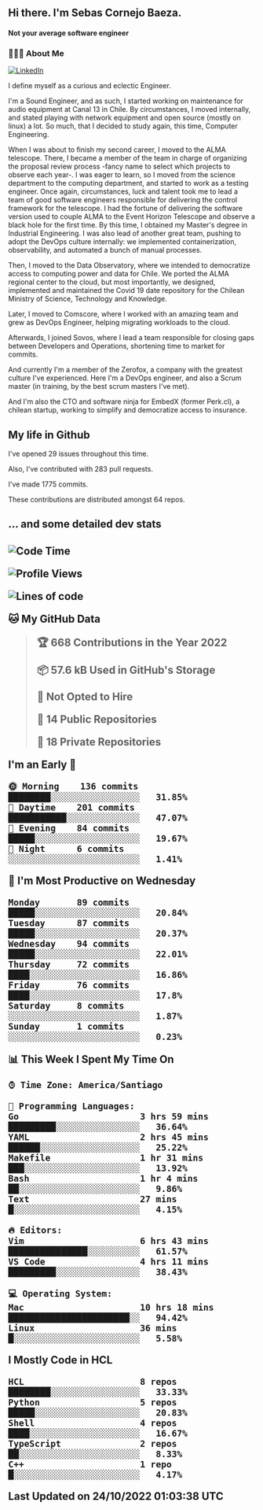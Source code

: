 <h2> Hi there.  I'm Sebas Cornejo Baeza.</h2>
<h4> Not your average software engineer</h4>
<h3> 👨🏻‍💻 About Me </h3>
<a href="http://linkedin.com/in/sebastian-cornejo-baeza/"><img alt="LinkedIn" src="https://img.shields.io/badge/Sebas%20Cornejo%20-informational?style=appveyor&logo=linkedin"></a>


I define myself as a curious and eclectic Engineer.

I'm a Sound Engineer, and as such, I started working on maintenance for audio equipment at Canal 13 in Chile.
By circumstances, I moved internally, and stated playing with network equipment and open source (mostly on linux) 
a lot. So much, that I decided to study again, this time, Computer Engineering.

When I was about to finish my second career, I moved to the ALMA telescope. There, I became a member of the team
in charge of organizing the proposal review process -fancy name to select which projects to observe each year-. 
I was eager to learn, so I moved from the science department to the computing department, and started to work as 
a testing engineer. Once again, circumstances, luck and talent took me to lead a team of good software engineers 
responsible for delivering the control framework for the telescope. I had the fortune of delivering the software
version used to couple ALMA to the Event Horizon Telescope and observe a black hole for the first time.
By this time, I obtained my Master's degree in Industrial Engineering.
I was also lead of another great team, pushing to adopt the DevOps culture internally: we implemented containerization, observability, and automated a bunch of manual processes.

Then, I moved to the Data Observatory, where we intended to democratize access to computing power
and data for Chile. We ported the ALMA regional center to the cloud, but most importantly, we designed, implemented
and maintained the Covid 19 date repository for the Chilean Ministry of Science, Technology and Knowledge.

Later, I moved to Comscore, where I worked with an amazing team and grew as DevOps Engineer, helping migrating workloads to the cloud.

Afterwards, I joined Sovos, where I lead a team responsible for closing gaps between Developers and Operations, shortening time to market for commits.

And currently I'm a member of the Zerofox, a company with the greatest culture I've experienced. Here I'm a DevOps
engineer, and also a Scrum master (in training, by the best scrum masters I've met).
 
And I'm also the CTO and software ninja for EmbedX (former Perk.cl), a chilean startup, working to simplify and democratize access to insurance.

<h2> My life in Github </h2>

I've opened 29 issues throughout this time.

Also, I've contributed with 283 pull requests.

I've made 1775 commits.

These contributions are distributed amongst 64 repos.

<h2>... and some detailed dev stats<h2>

<!--START_SECTION:waka-->
![Code Time](http://img.shields.io/badge/Code%20Time-177%20hrs%2040%20mins-blue)

![Profile Views](http://img.shields.io/badge/Profile%20Views-8-blue)

![Lines of code](https://img.shields.io/badge/From%20Hello%20World%20I%27ve%20Written-542%20Thousand%20lines%20of%20code-blue)

**🐱 My GitHub Data** 

> 🏆 668 Contributions in the Year 2022
 > 
> 📦 57.6 kB Used in GitHub's Storage 
 > 
> 🚫 Not Opted to Hire
 > 
> 📜 14 Public Repositories 
 > 
> 🔑 18 Private Repositories  
 > 
**I'm an Early 🐤** 

```text
🌞 Morning    136 commits    ████████░░░░░░░░░░░░░░░░░   31.85% 
🌆 Daytime    201 commits    ███████████░░░░░░░░░░░░░░   47.07% 
🌃 Evening    84 commits     █████░░░░░░░░░░░░░░░░░░░░   19.67% 
🌙 Night      6 commits      ░░░░░░░░░░░░░░░░░░░░░░░░░   1.41%

```
📅 **I'm Most Productive on Wednesday** 

```text
Monday       89 commits     █████░░░░░░░░░░░░░░░░░░░░   20.84% 
Tuesday      87 commits     █████░░░░░░░░░░░░░░░░░░░░   20.37% 
Wednesday    94 commits     █████░░░░░░░░░░░░░░░░░░░░   22.01% 
Thursday     72 commits     ████░░░░░░░░░░░░░░░░░░░░░   16.86% 
Friday       76 commits     ████░░░░░░░░░░░░░░░░░░░░░   17.8% 
Saturday     8 commits      ░░░░░░░░░░░░░░░░░░░░░░░░░   1.87% 
Sunday       1 commits      ░░░░░░░░░░░░░░░░░░░░░░░░░   0.23%

```


📊 **This Week I Spent My Time On** 

```text
⌚︎ Time Zone: America/Santiago

💬 Programming Languages: 
Go                       3 hrs 59 mins       █████████░░░░░░░░░░░░░░░░   36.64% 
YAML                     2 hrs 45 mins       ██████░░░░░░░░░░░░░░░░░░░   25.22% 
Makefile                 1 hr 31 mins        ███░░░░░░░░░░░░░░░░░░░░░░   13.92% 
Bash                     1 hr 4 mins         ██░░░░░░░░░░░░░░░░░░░░░░░   9.86% 
Text                     27 mins             █░░░░░░░░░░░░░░░░░░░░░░░░   4.15%

🔥 Editors: 
Vim                      6 hrs 43 mins       ███████████████░░░░░░░░░░   61.57% 
VS Code                  4 hrs 11 mins       █████████░░░░░░░░░░░░░░░░   38.43%

💻 Operating System: 
Mac                      10 hrs 18 mins      ███████████████████████░░   94.42% 
Linux                    36 mins             █░░░░░░░░░░░░░░░░░░░░░░░░   5.58%

```

**I Mostly Code in HCL** 

```text
HCL                      8 repos             ████████░░░░░░░░░░░░░░░░░   33.33% 
Python                   5 repos             █████░░░░░░░░░░░░░░░░░░░░   20.83% 
Shell                    4 repos             ████░░░░░░░░░░░░░░░░░░░░░   16.67% 
TypeScript               2 repos             ██░░░░░░░░░░░░░░░░░░░░░░░   8.33% 
C++                      1 repo              █░░░░░░░░░░░░░░░░░░░░░░░░   4.17%

```



 Last Updated on 24/10/2022 01:03:38 UTC
<!--END_SECTION:waka-->
